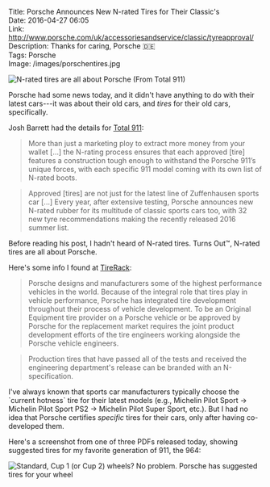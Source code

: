 Title: Porsche Announces New N-rated Tires for Their Classic's  
Date: 2016-04-27 06:05  
Link: http://www.porsche.com/uk/accessoriesandservice/classic/tyreapproval/  
Description: Thanks for caring, Porsche 🇩🇪  
Tags: Porsche  
Image: /images/porschentires.jpg  

![N-rated tires are all about Porsche (From Total 911)][1]

Porsche had some news today, and it didn't have anything to do with their latest cars---it was about their old cars, and *tires* for their old cars, specifically.

Josh Barrett had the details for [Total 911][2]:

> More than just a marketing ploy to extract more money from your wallet [...] the N-rating process ensures that each approved [tire] features a construction tough enough to withstand the Porsche 911’s unique forces, with each specific 911 model coming with its own list of N-rated boots.

> Approved [tires] are not just for the latest line of Zuffenhausen sports car [...] Every year, after extensive testing, Porsche announces new N-rated rubber for its multitude of classic sports cars too, with 32 new tyre recommendations making the recently released 2016 summer list.

Before reading his post, I hadn't heard of N-rated tires. Turns Out&trade;, N-rated tires are all about Porsche.

Here's some info I found at [TireRack][3]:

> Porsche designs and manufacturers some of the highest performance vehicles in the world. Because of the integral role that tires play in vehicle performance, Porsche has integrated tire development throughout their process of vehicle development. To be an Original Equipment tire provider on a Porsche vehicle or be approved by Porsche for the replacement market requires the joint product development efforts of the tire engineers working alongside the Porsche vehicle engineers.

> Production tires that have passed all of the tests and received the engineering department's release can be branded with an N-specification.

I've always known that sports car manufacturers typically choose the \`current hotness\` tire for their latest models (e.g., Michelin Pilot Sport → Michelin Pilot Sport PS2 → Michelin Pilot Super Sport, etc.). But I had no idea that Porsche certifies *specific* tires for their cars, only after having co-developed them.

Here's a screenshot from one of three PDFs released today, showing suggested tires for my favorite generation of 911, the 964:

![Standard, Cup 1 (or Cup 2) wheels? No problem. Porsche has suggested tires for your wheel][4]
<!-- {.border} -->

[1]: /images/porschentires.jpg "Tire sidewall showing the N rating"
[2]: http://www.total911.com/porsche-announces-new-n-rated-tyres-for-classic-911s/ "Josh Barrett on the new N-rated tires for classic Porsche's"
[3]: https://www.tirerack.com/tires/tiretech/techpage.jsp?techid=26 "TireRack post about N-rated tires"
[4]: /images/porschenratedtirespdf.png "Screenshot from PDF showing suggested tires"